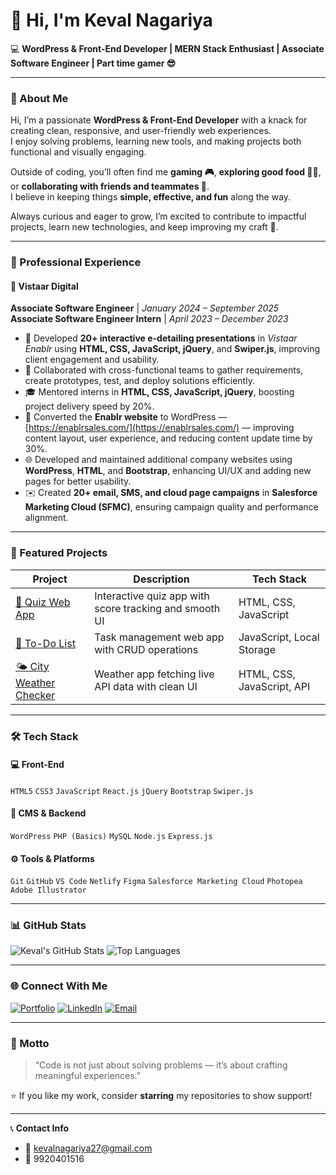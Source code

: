 # 👋 Hi, I'm Keval Nagariya

💻 **WordPress & Front-End Developer | MERN Stack Enthusiast | Associate Software Engineer | Part time gamer 😎**

---

### 🧠 About Me
Hi, I’m a passionate **WordPress & Front-End Developer** with a knack for creating clean, responsive, and user-friendly web experiences.  
I enjoy solving problems, learning new tools, and making projects both functional and visually engaging.

Outside of coding, you’ll often find me **gaming 🎮**, **exploring good food 🍕🍣**, or **collaborating with friends and teammates 🤝**.  
I believe in keeping things **simple, effective, and fun** along the way.

Always curious and eager to grow, I’m excited to contribute to impactful projects, learn new technologies, and keep improving my craft 🚀.

---

### 💼 Professional Experience

#### 🏢 **Vistaar Digital**
**Associate Software Engineer** | _January 2024 – September 2025_  
**Associate Software Engineer Intern** | _April 2023 – December 2023_

- 🧩 Developed **20+ interactive e-detailing presentations** in *Vistaar Enablr* using **HTML, CSS, JavaScript, jQuery**, and **Swiper.js**, improving client engagement and usability.  
- 🤝 Collaborated with cross-functional teams to gather requirements, create prototypes, test, and deploy solutions efficiently.  
- 🎓 Mentored interns in **HTML, CSS, JavaScript, jQuery**, boosting project delivery speed by 20%.  
- 🔄 Converted the **Enablr website** to WordPress — [https://enablrsales.com/](https://enablrsales.com/) — improving content layout, user experience, and reducing content update time by 30%.  
- 🌐 Developed and maintained additional company websites using **WordPress**, **HTML**, and **Bootstrap**, enhancing UI/UX and adding new pages for better usability.  
- ✉️ Created **20+ email, SMS, and cloud page campaigns** in **Salesforce Marketing Cloud (SFMC)**, ensuring campaign quality and performance alignment.

---

### 🧩 Featured Projects

| Project | Description | Tech Stack |
|----------|--------------|------------|
| [🧠 Quiz Web App](https://github.com/kevalnagariya/Quiz-Web-App) | Interactive quiz app with score tracking and smooth UI | HTML, CSS, JavaScript |
| [📝 To-Do List](https://github.com/kevalnagariya/To-Do-List) | Task management web app with CRUD operations | JavaScript, Local Storage |
| [🌤️ City Weather Checker](https://github.com/kevalnagariya/City-weather-checker) | Weather app fetching live API data with clean UI | HTML, CSS, JavaScript, API |

---

### 🛠️ Tech Stack

#### 💻 Front-End
`HTML5` `CSS3` `JavaScript` `React.js` `jQuery` `Bootstrap` `Swiper.js`

#### 🧩 CMS & Backend
`WordPress` `PHP (Basics)` `MySQL` `Node.js` `Express.js`

#### ⚙️ Tools & Platforms
`Git` `GitHub` `VS Code` `Netlify` `Figma` `Salesforce Marketing Cloud` `Photopea` `Adobe Illustrator`

---

### 📊 GitHub Stats

![Keval's GitHub Stats](https://github-readme-stats.vercel.app/api?username=kevalnagariya&show_icons=true&theme=radical&include_all_commits=true&count_private=true)
![Top Languages](https://github-readme-stats.vercel.app/api/top-langs/?username=kevalnagariya&layout=compact&theme=radical&langs_count=8&hide=php,css)

---

### 🌐 Connect With Me

[![Portfolio](https://img.shields.io/badge/Portfolio-Visit-2ea44f?style=for-the-badge&logo=netlify)](https://op-keval-portfolio.netlify.app/)
[![LinkedIn](https://img.shields.io/badge/LinkedIn-Keval%20Nagariya-blue?style=for-the-badge&logo=linkedin)](https://www.linkedin.com/in/keval-nagariya)
[![Email](https://img.shields.io/badge/Email-kevalnagariya27%40gmail.com-red?style=for-the-badge&logo=gmail)](mailto:kevalnagariya27@gmail.com)

---

### 🧭 Motto
> “Code is not just about solving problems — it’s about crafting meaningful experiences.”

⭐ If you like my work, consider **starring** my repositories to show support!

---

📞 **Contact Info**  
- 📧 kevalnagariya27@gmail.com  
- 📱 9920401516

